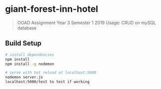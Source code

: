# giant-forest-inn-hotel

> OOAD Assignment Year 3 Semester 1 2019
Usage: CRUD on mySQL database

## Build Setup

``` bash
# install dependencies
npm install
npm install -g nodemon

# serve with hot reload at localhost:5000
nodemon server.js
localhost:5000/test to test if working
